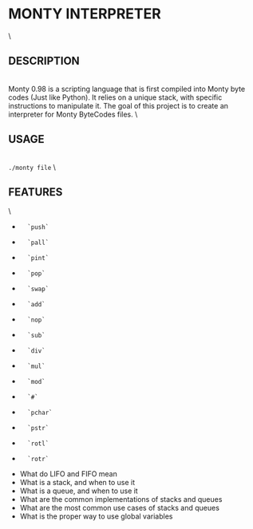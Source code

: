 # MONTY INTERPRETER
\
## 		DESCRIPTION
\
		Monty 0.98 is a scripting language that is first compiled into Monty byte codes (Just like Python). It 	relies on a unique stack, with specific instructions to manipulate it. The goal of this project is to create an interpreter for Monty ByteCodes files.
\

##		USAGE
\
		`./monty file`
\
##		FEATURES
\
*		`push`
*		`pall`
*		`pint`
*		`pop`
*		`swap`
*		`add`
*		`nop`
*		`sub`
*		`div`
*		`mul`
*		`mod`
*		`#`
*		`pchar`
*		`pstr`
*		`rotl`
*		`rotr`


*   What do LIFO and FIFO mean
*   What is a stack, and when to use it
*   What is a queue, and when to use it
*   What are the common implementations of stacks and queues
*   What are the most common use cases of stacks and queues
*   What is the proper way to use global variables
